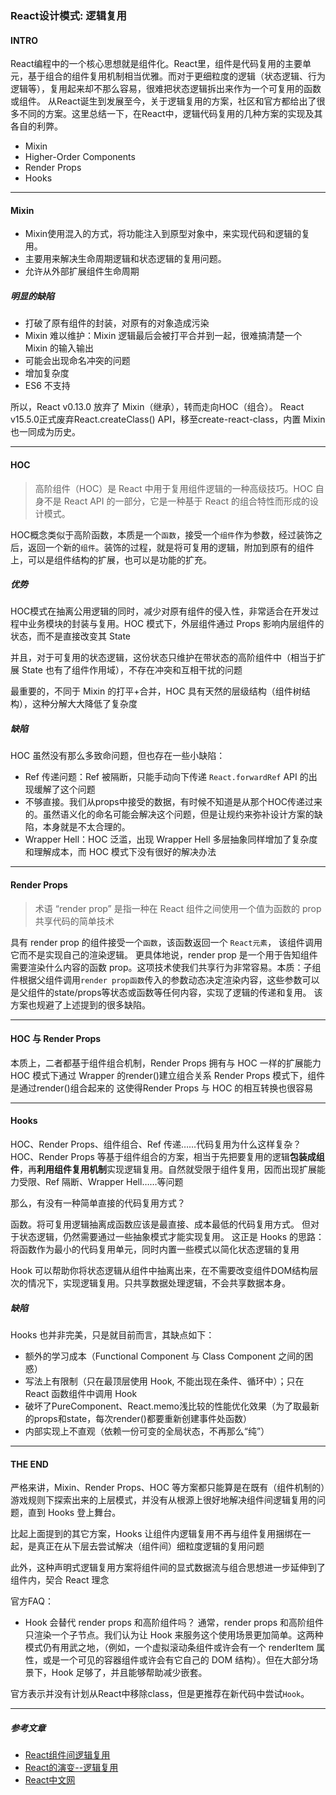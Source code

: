 ### React设计模式: 逻辑复用

#### INTRO

React编程中的一个核心思想就是组件化。React里，组件是代码复用的主要单元，基于组合的组件复用机制相当优雅。而对于更细粒度的逻辑（状态逻辑、行为逻辑等），复用起来却不那么容易，很难把状态逻辑拆出来作为一个可复用的函数或组件。
从React诞生到发展至今，关于逻辑复用的方案，社区和官方都给出了很多不同的方案。这里总结一下，在React中，逻辑代码复用的几种方案的实现及其各自的利弊。

* Mixin
* Higher-Order Components
* Render Props
* Hooks

* * *

#### Mixin

- Mixin使用混入的方式，将功能注入到原型对象中，来实现代码和逻辑的复用。
- 主要用来解决生命周期逻辑和状态逻辑的复用问题。
- 允许从外部扩展组件生命周期

##### 明显的缺陷

- 打破了原有组件的封装，对原有的对象造成污染
- Mixin 难以维护：Mixin 逻辑最后会被打平合并到一起，很难搞清楚一个 Mixin 的输入输出
- 可能会出现命名冲突的问题
- 增加复杂度
- ES6 不支持

所以，React v0.13.0 放弃了 Mixin（继承），转而走向HOC（组合）。
React v15.5.0正式废弃React.createClass() API，移至create-react-class，内置 Mixin 也一同成为历史。

* * *

#### HOC

> 高阶组件（HOC）是 React 中用于复用组件逻辑的一种高级技巧。HOC 自身不是 React API 的一部分，它是一种基于 React 的组合特性而形成的设计模式。

HOC概念类似于高阶函数，本质是一个`函数`，接受一个`组件`作为参数，经过装饰之后，返回一个新的`组件`。装饰的过程，就是将可复用的逻辑，附加到原有的组件上，可以是组件结构的扩展，也可以是功能的扩充。


##### 优势

HOC模式在抽离公用逻辑的同时，减少对原有组件的侵入性，非常适合在开发过程中业务模块的封装与复用。HOC 模式下，外层组件通过 Props 影响内层组件的状态，而不是直接改变其 State

并且，对于可复用的状态逻辑，这份状态只维护在带状态的高阶组件中（相当于扩展 State 也有了组件作用域），不存在冲突和互相干扰的问题

最重要的，不同于 Mixin 的打平+合并，HOC 具有天然的层级结构（组件树结构），这种分解大大降低了复杂度


##### 缺陷

HOC 虽然没有那么多致命问题，但也存在一些小缺陷：

- Ref 传递问题：Ref 被隔断，只能手动向下传递
    `React.forwardRef` API 的出现缓解了这个问题
- 不够直接。我们从props中接受的数据，有时候不知道是从那个HOC传递过来的。虽然语义化的命名可能会解决这个问题，但是让规约来弥补设计方案的缺陷，本身就是不太合理的。
- Wrapper Hell：HOC 泛滥，出现 Wrapper Hell
    多层抽象同样增加了复杂度和理解成本，而 HOC 模式下没有很好的解决办法
    

* * *

#### Render Props

> 术语 “render prop” 是指一种在 React 组件之间使用一个值为函数的 prop 共享代码的简单技术

具有 render prop 的组件接受一个`函数`，该函数返回一个 `React元素`， 该组件调用它而不是实现自己的渲染逻辑。
更具体地说，render prop 是一个用于告知组件需要渲染什么内容的函数 prop。这项技术使我们共享行为非常容易。本质：子组件根据父组件调用`render prop函数`传入的参数动态决定渲染内容，这些参数可以是父组件的state/props等状态或函数等任何内容，实现了逻辑的传递和复用。
该方案也规避了上述提到的很多缺陷。

* * *

#### HOC 与 Render Props 

本质上，二者都基于组件组合机制，Render Props 拥有与 HOC 一样的扩展能力
HOC 模式下通过 Wrapper 的render()建立组合关系
Render Props 模式下，组件是通过render()组合起来的
这使得Render Props 与 HOC 的相互转换也很容易

* * *

#### Hooks

HOC、Render Props、组件组合、Ref 传递……代码复用为什么这样复杂？
HOC、Render Props 等基于组件组合的方案，相当于先把要复用的逻辑**包装成组件**，再**利用组件复用机制**实现逻辑复用。自然就受限于组件复用，因而出现扩展能力受限、Ref 隔断、Wrapper Hell……等问题

那么，有没有一种简单直接的代码复用方式？

函数。将可复用逻辑抽离成函数应该是最直接、成本最低的代码复用方式。
但对于状态逻辑，仍然需要通过一些抽象模式才能实现复用。
这正是 Hooks 的思路：将函数作为最小的代码复用单元，同时内置一些模式以简化状态逻辑的复用

Hook 可以帮助你将状态逻辑从组件中抽离出来，在不需要改变组件DOM结构层次的情况下，实现逻辑复用。只共享数据处理逻辑，不会共享数据本身。

##### 缺陷

Hooks 也并非完美，只是就目前而言，其缺点如下：

- 额外的学习成本（Functional Component 与 Class Component 之间的困惑）
- 写法上有限制（只在最顶层使用 Hook, 不能出现在条件、循环中）；只在 React 函数组件中调用 Hook
- 破坏了PureComponent、React.memo浅比较的性能优化效果（为了取最新的props和state，每次render()都要重新创建事件处函数）
- 内部实现上不直观（依赖一份可变的全局状态，不再那么“纯”）

* * *

#### THE END

严格来讲，Mixin、Render Props、HOC 等方案都只能算是在既有（组件机制的）游戏规则下探索出来的上层模式，并没有从根源上很好地解决组件间逻辑复用的问题，直到 Hooks 登上舞台。

比起上面提到的其它方案，Hooks 让组件内逻辑复用不再与组件复用捆绑在一起，是真正在从下层去尝试解决（组件间）细粒度逻辑的复用问题

此外，这种声明式逻辑复用方案将组件间的显式数据流与组合思想进一步延伸到了组件内，契合 React 理念

官方FAQ：
- Hook 会替代 render props 和高阶组件吗？
    通常，render props 和高阶组件只渲染一个子节点。我们认为让 Hook 来服务这个使用场景更加简单。这两种模式仍有用武之地，（例如，一个虚拟滚动条组件或许会有一个 renderItem 属性，或是一个可见的容器组件或许会有它自己的 DOM 结构）。但在大部分场景下，Hook 足够了，并且能够帮助减少嵌套。

官方表示并没有计划从React中移除class，但是更推荐在新代码中尝试`Hook`。

* * *

##### 参考文章

* [React组件间逻辑复用](https://cloud.tencent.com/developer/article/1444725)
* [React的演变--逻辑复用](https://blog.csdn.net/neoveee/article/details/87619175)
* [React中文网](https://react.docschina.org/)
